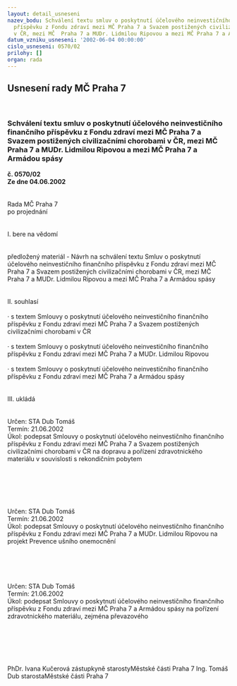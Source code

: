 ```yaml
---
layout: detail_usneseni
nazev_bodu: Schválení textu smluv o poskytnutí účelového neinvestičního finančního
  příspěvku z Fondu zdraví mezi MČ Praha 7 a Svazem postižených civilizačními chorobami
  v ČR, mezi MČ  Praha 7 a MUDr. Lidmilou Ripovou a mezi MČ Praha 7 a Armádou spásy
datum_vzniku_usneseni: '2002-06-04 00:00:00'
cislo_usneseni: 0570/02
prilohy: []
organ: rada
---
```

<div id="ucUsn_pList" class="usn">
	<span><h2>Usnesení rady MČ Praha 7 </h2>
<br></span><div class="standBody">
<span><h3>Schválení textu smluv o poskytnutí účelového neinvestičního finančního příspěvku z Fondu zdraví mezi MČ Praha 7 a Svazem postižených civilizačními chorobami v ČR, mezi MČ  Praha 7 a MUDr. Lidmilou Ripovou a mezi MČ Praha 7 a Armádou spásy</h3></span><div class="center">
		<strong>č. 0570/02</strong><br>
	</div>
<div class="center">
		<strong>Ze dne 04.06.2002</strong><br><br>
	</div>
<br>Rada MČ Praha 7<br>po projednání<br><br><br>I.	bere na vědomí<br><br> <br>předložený materiál - Návrh na schválení textu Smluv o poskytnutí účelového neinvestičního finančního příspěvku z Fondu zdraví mezi MČ Praha 7 a Svazem postižených civilizačními chorobami v ČR, mezi MČ Praha 7 a MUDr. Lidmilou Ripovou a mezi MČ Praha 7 a Armádou spásy<br><br><br>II.	souhlasí <br><br>·	s textem Smlouvy o poskytnutí účelového neinvestičního finančního příspěvku z Fondu zdraví mezi MČ Praha 7 a Svazem postižených civilizačními chorobami v ČR<br>	<br>·	s textem Smlouvy o poskytnutí účelového neinvestičního finančního příspěvku z Fondu zdraví mezi MČ Praha 7 a MUDr. Lidmilou Ripovou<br>	<br>·	s textem Smlouvy o poskytnutí účelového neinvestičního finančního příspěvku z Fondu zdraví mezi MČ Praha 7 a Armádou spásy<br><br><br>III.	ukládá <br><br> <br>Určen:	STA Dub Tomáš<br>Termín: 21.06.2002<br>Úkol:	podepsat Smlouvy o poskytnutí účelového neinvestičního finančního příspěvku z Fondu zdraví mezi MČ Praha 7 a Svazem postižených civilizačními chorobami v ČR na dopravu a pořízení zdravotnického materiálu v souvislosti s rekondičním pobytem<br> <br><br><br><br><br> <br>Určen:	STA Dub Tomáš<br>Termín: 21.06.2002<br>Úkol:	podepsat Smlouvy o poskytnutí účelového neinvestičního finančního příspěvku z Fondu zdraví mezi MČ Praha 7 a MUDr. Lidmilou Ripovou na projekt Prevence ušního onemocnění<br> <br><br><br><br> <br>Určen:	STA Dub Tomáš<br>Termín: 21.06.2002<br>Úkol:	podepsat Smlouvy o poskytnutí účelového neinvestičního finančního příspěvku z Fondu zdraví mezi MČ Praha 7 a Armádou spásy na pořízení zdravotnického materiálu, zejména převazového<br> <br><br><br><br> <br>	<br>PhDr. Ivana Kučerová zástupkyně starostyMěstské části Praha 7	Ing. Tomáš Dub starostaMěstské části Praha 7<br>	<br><br>
</div>
</div>